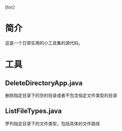 [toc]

# 简介

这是一个日常实用的小工具集的源代码。

# 工具

## DeleteDirectoryApp.java

删除指定目录下的空的目录或者不包含指定文件类型的目录

## ListFileTypes.java

罗列指定目录下的文件类型，包括具体的文件路径


